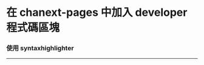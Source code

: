 # 在 chanext-pages 中加入 developer 程式碼區塊

<script type="text/javascript" src="../js/general.js"></script>

### 使用 syntaxhighlighter
---




